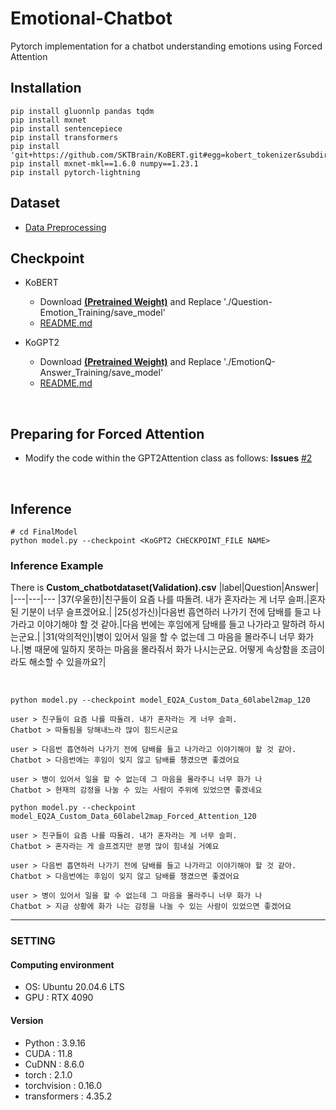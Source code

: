 # Emotional-Chatbot
Pytorch implementation for a chatbot understanding emotions using Forced Attention

## Installation
```
pip install gluonnlp pandas tqdm
pip install mxnet
pip install sentencepiece
pip install transformers
pip install 'git+https://github.com/SKTBrain/KoBERT.git#egg=kobert_tokenizer&subdirectory=kobert_hf'
pip install mxnet-mkl==1.6.0 numpy==1.23.1
pip install pytorch-lightning
```

## Dataset
- [Data Preprocessing](https://github.com/hankyuwon/Emotional-Chatbot/blob/develop/Data_preprocessing)


## Checkpoint
 - KoBERT 
    - Download [**(Pretrained Weight)**](https://drive.google.com/drive/folders/1V4v0ppYLoDvwemRnVpd-0QCYnCnqDSsl?hl=ko) and Replace './Question-Emotion_Training/save_model'
    - [README.md](https://github.com/hankyuwon/Emotional-Chatbot/tree/develop/Question-Emotion_Training)

 - KoGPT2
    -  Download [**(Pretrained Weight)**](https://drive.google.com/drive/folders/13MgcxhXt_BPmEg9-LK1y8Af2gPoBrRI2?hl=ko) and Replace './EmotionQ-Answer_Training/save_model'
    - [README.md](https://github.com/hankyuwon/Emotional-Chatbot/tree/develop/EmotionQ-Answer_Training)

</br>

## Preparing for Forced Attention
-  Modify the code within the GPT2Attention class as follows: **Issues** [#2](https://github.com/hankyuwon/Emotional-Chatbot/issues/2)

</br>

## Inference
```
# cd FinalModel
python model.py --checkpoint <KoGPT2 CHECKPOINT_FILE NAME>
```


### Inference Example
There is **Custom_chatbotdataset(Validation).csv**
|label|Question|Answer|
|---|---|---
|37(우울한)|친구들이 요즘 나를 따돌려. 내가 혼자라는 게 너무 슬퍼.|혼자 된 기분이 너무 슬프겠어요.|
|25(성가신)|다음번 흡연하러 나가기 전에 담배를 들고 나가라고 이야기해야 할 것 같아.|다음 번에는 후임에게 담배를 들고 나가라고 말하려 하시는군요.|
|31(악의적인)|병이 있어서 일을 할 수 없는데 그 마음을 몰라주니 너무 화가 나.|병 때문에 일하지 못하는 마음을 몰라줘서 화가 나시는군요. 어떻게 속상함을 조금이라도 해소할 수 있을까요?|

<br>

```
python model.py --checkpoint model_EQ2A_Custom_Data_60label2map_120

user > 친구들이 요즘 나를 따돌려. 내가 혼자라는 게 너무 슬퍼.
Chatbot > 따돌림을 당해내느라 많이 힘드시군요

user > 다음번 흡연하러 나가기 전에 담배를 들고 나가라고 이야기해야 할 것 같아.
Chatbot > 다음번에는 후임이 잊지 않고 담배를 챙겼으면 좋겠어요

user > 병이 있어서 일을 할 수 없는데 그 마음을 몰라주니 너무 화가 나
Chatbot > 현재의 감정을 나눌 수 있는 사람이 주위에 있었으면 좋겠네요
```

```
python model.py --checkpoint model_EQ2A_Custom_Data_60label2map_Forced_Attention_120

user > 친구들이 요즘 나를 따돌려. 내가 혼자라는 게 너무 슬퍼.
Chatbot > 혼자라는 게 슬프겠지만 분명 많이 힘내실 거예요

user > 다음번 흡연하러 나가기 전에 담배를 들고 나가라고 이야기해야 할 것 같아.
Chatbot > 다음번에는 후임이 잊지 않고 담배를 챙겼으면 좋겠어요

user > 병이 있어서 일을 할 수 없는데 그 마음을 몰라주니 너무 화가 나
Chatbot > 지금 상황에 화가 나는 감정을 나눌 수 있는 사람이 있었으면 좋겠어요
```

---
### SETTING

#### Computing environment
- OS: Ubuntu 20.04.6 LTS
- GPU : RTX 4090

#### Version
- Python : 3.9.16
- CUDA : 11.8
- CuDNN : 8.6.0
- torch : 2.1.0
- torchvision : 0.16.0
- transformers : 4.35.2